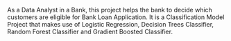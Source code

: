 As a Data Analyst in a Bank, this project helps the bank to decide which customers are eligible for Bank Loan Application. 
It is a Classification Model Project that makes use of Logistic Regression, Decision Trees Classifier, Random Forest Classifier and Gradient Boosted Classifier.
